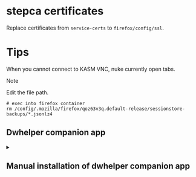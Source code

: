 # stepca certificates

Replace certificates from `service-certs` to `firefox/config/ssl`.

# Tips

When you cannot connect to KASM VNC, nuke currently open tabs.

>[!note]
> Edit the file path.

```shell
# exec into firefox container
rm /config/.mozilla/firefox/qoz63v3q.default-release/sessionstore-backups/*.jsonlz4
```

## Dwhelper companion app

<details>
  <summary><h2>Manual installation of dwhelper companion app</h2></summary>


**⚠️ Manual installation is no longer needed! ⚠️**

[install_dwhelper_coapp.sh](firefox/scripts/install_dwhelper_coapp.sh) script runs on [reboot](firefox/crontabs/root).

---

Install dwhelper companion app (this needs to be done only once!).

1. `apt-get update && apt-get install bzip2 -y`
2. `curl -sSLf https://github.com/aclap-dev/vdhcoapp/releases/latest/download/install.sh | bash`

```
Downloading: https://github.com/aclap-dev/vdhcoapp/releases/latest/download/vdhcoapp-linux-aarch64.tar.bz2
  % Total    % Received % Xferd  Average Speed   Time    Time     Time  Current
                                 Dload  Upload   Total   Spent    Left  Speed
  0     0    0     0    0     0      0      0 --:--:-- --:--:-- --:--:--     0
  0     0    0     0    0     0      0      0 --:--:-- --:--:-- --:--:--     0
100 52.9M  100 52.9M    0     0  4771k      0  0:00:11  0:00:11 --:--:-- 7660k
Extracting tarball…
/tmp/vdhcoapp-SWUDDa: bzip2 compressed data, block size = 900k
Registering CoApp
Installing…
VdhCoApp : VdhCoApp is ready to be used
CoApp successfuly installed under '~/.local/share/vdhcoapp'.
To uninstall, run '~/.local/share/vdhcoapp/vdhcoapp uninstall' and remove '~/.local/share/vdhcoapp'.
Re-run that script to update the coapp.
```

3. Install Firefox specific [native manifests](https://developer.mozilla.org/en-US/docs/Mozilla/Add-ons/WebExtensions/Native_manifests) to correct location

https://developer.mozilla.org/en-US/docs/Mozilla/Add-ons/WebExtensions/Native_manifests#manifest_location

## Install for user

Install the coapp to volume (which persists across container restarts).

```shell
~/.local/share/vdhcoapp/vdhcoapp install --user
```

```
Installing…
Flatpak is installed. Making the coapp available from browser sandboxes:
Linked coapp within org.mozilla.firefox.
Linked coapp within com.brave.Browser.
Linked coapp within com.google.Chrome.
Linked coapp within com.google.ChromeDev.
Linked coapp within org.chromium.Chromium.
Linked coapp within com.github.Eloston.UngoogledChromium.
Linked coapp within com.microsoft.Edge.
Linked coapp within com.microsoft.EdgeDev.
Writing /config/.mozilla/native-messaging-hosts/net.downloadhelper.coapp.json
Writing /config/.var/app/org.mozilla.firefox/.mozilla/native-messaging-hosts/net.downloadhelper.coapp.json
VdhCoApp : VdhCoApp is ready to be used
```

After installation check Firefox extention:

Settings -> More settings...

```
version: 9.3.7.2
target: mozilla
channel: stable
lang: en-US
coapp: {"found":true,"path":"/config/.local/share/vdhcoapp/vdhcoapp","version":"2.0.19","new_version":false}
license: {"unneeded":true}
platform: aarch64 linux
UA: Mozilla/5.0 (X11; Ubuntu; Linux x86_64; rv:136.0) Gecko/20100101 Firefox/136.0
{
    "privacy_accept": true,
    "used_history_button": true,
    "view_options": {
        "all_tabs": false,
        "low_quality": false,
        "sort_by_status": true,
        "sort_reverse": false,
        "show_button_clean": true,
        "show_button_clean_all": false,
        "show_button_convert_local": false,
        "hide_downloaded": false
    },
    "open_count_store": 7,
    "successfull_dl": 1
}
```
</details>
